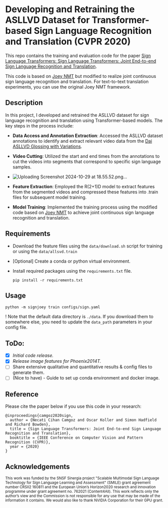 # Developing and Retraining the ASLLVD Dataset for Transformer-based Sign Language Recognition and Translation (CVPR 2020)

This repo contains the training and evaluation code for the paper [Sign Language Transformers: Sign Language Transformers: Joint End-to-end Sign Language Recognition and Translation](https://www.cihancamgoz.com/pub/camgoz2020cvpr.pdf). 

This code is based on [Joey NMT](https://github.com/joeynmt/joeynmt) but modified to realize joint continuous sign language recognition and translation. For text-to-text translation experiments, you can use the original Joey NMT framework.

## Description
In this project, I developed and retrained the ASLLVD dataset for sign language recognition and translation using Transformer-based models. The key steps in the process include:

- **Data Access and Annotation Extraction**: Accessed the ASLLVD dataset annotations to identify and extract relevant video data from the [Dai ASLLVD Glossing with Variations](http://www.bu.edu/asllrp/dai-asllvd-BU_glossing_with_variations_HS_information-extended-urls-RU.xlsx).

- **Video Cutting**: Utilized the start and end times from the annotations to cut the videos into segments that correspond to specific sign language samples.

- ![Uploading Screenshot 2024-10-29 at 18.55.52.png…]()


- **Feature Extraction**: Employed the R(2+1)D model to extract features from the segmented videos and compressed these features into .train files for subsequent model training.

- **Model Training**: Implemented the training process using the modified code based on [Joey NMT](https://github.com/joeynmt/joeynmt) to achieve joint continuous sign language recognition and translation.
 
 
## Requirements
* Download the feature files using the `data/download.sh` script for training or using the `data/allsvd.train`

* [Optional] Create a conda or python virtual environment.

* Install required packages using the `requirements.txt` file.

    `pip install -r requirements.txt`

## Usage

  `python -m signjoey train configs/sign.yaml` 

! Note that the default data directory is `./data`. If you download them to somewhere else, you need to update the `data_path` parameters in your config file.   
## ToDo:

- [X] *Initial code release.*
- [X] *Release image features for Phoenix2014T.*
- [ ] Share extensive qualitative and quantitative results & config files to generate them.
- [ ] (Nice to have) - Guide to set up conda environment and docker image.

## Reference

Please cite the paper below if you use this code in your research:

    @inproceedings{camgoz2020sign,
      author = {Necati Cihan Camgoz and Oscar Koller and Simon Hadfield and Richard Bowden},
      title = {Sign Language Transformers: Joint End-to-end Sign Language Recognition and Translation},
      booktitle = {IEEE Conference on Computer Vision and Pattern Recognition (CVPR)},
      year = {2020}
    }

## Acknowledgements
<sub>This work was funded by the SNSF Sinergia project "Scalable Multimodal Sign Language Technology for Sign Language Learning and Assessment" (SMILE) grant agreement number CRSII2 160811 and the European Union’s Horizon2020 research and innovation programme under grant agreement no. 762021 (Content4All). This work reflects only the author’s view and the Commission is not responsible for any use that may be made of the information it contains. We would also like to thank NVIDIA Corporation for their GPU grant. </sub>
